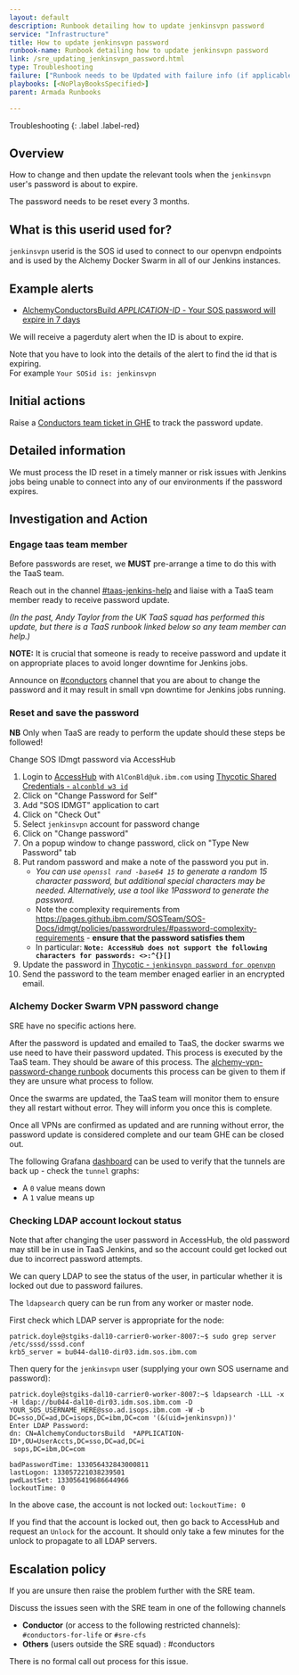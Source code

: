 ```yaml
---
layout: default
description: Runbook detailing how to update jenkinsvpn password
service: "Infrastructure"
title: How to update jenkinsvpn password
runbook-name: Runbook detailing how to update jenkinsvpn password
link: /sre_updating_jenkinsvpn_password.html
type: Troubleshooting
failure: ["Runbook needs to be Updated with failure info (if applicable)"]
playbooks: [<NoPlayBooksSpecified>]
parent: Armada Runbooks

---
```


Troubleshooting
{: .label .label-red}

## Overview

How to change and then update the relevant tools when the `jenkinsvpn` user's password is about to expire.

The password needs to be reset every 3 months.

## What is this userid used for?

`jenkinsvpn` userid is the SOS id used to connect to our openvpn endpoints and is used by the Alchemy Docker Swarm in all of our Jenkins instances. 

## Example alerts

- [AlchemyConductorsBuild *APPLICATION-ID* - Your SOS password will expire in 7 days](https://ibm.pagerduty.com/incidents/PARB994)

We will receive a pagerduty alert when the ID is about to expire.

Note that you have to look into the details of the alert to find the id that is expiring.  
For example `Your SOSid is: jenkinsvpn`

## Initial actions

Raise a [Conductors team ticket in GHE](https://github.ibm.com/alchemy-conductors/team/issues/new) to track the password update.

## Detailed information

We must process the ID reset in a timely manner or risk issues with Jenkins jobs being unable to connect into any of our environments if the password expires.

## Investigation and Action

### Engage taas team member

Before passwords are reset, we **MUST** pre-arrange a time to do this with the TaaS team.

Reach out in the channel [#taas-jenkins-help](https://ibm-argonauts.slack.com/archives/C56Q2JUKS) and liaise with a TaaS team member ready to receive password update.


_(In the past, Andy Taylor from the UK TaaS squad has performed this update, but there is a TaaS runbook linked below so any team member can help.)_

**NOTE:** It is crucial that someone is ready to receive password and update it on appropriate places to avoid longer downtime for Jenkins jobs.

Announce on [#conductors](https://ibm-argonauts.slack.com/archives/C54H08JSK) channel that you are about to change the password and it may result in small vpn downtime for Jenkins jobs running.

### Reset and save the password

**NB** Only when TaaS are ready to perform the update should these steps be followed!

Change SOS IDmgt password via AccessHub
1. Login to [AccessHub](https://ibm-support.saviyntcloud.com/ECMv6/request/requestHome) with `AlConBld@uk.ibm.com` using [Thycotic Shared Credentials - `alconbld w3 id`](https://pimconsole.sos.ibm.com/SecretServer/app/#/secret/checkout/27710)
1. Click on "Change Password for Self"
1. Add "SOS IDMGT" application to cart
1. Click on "Check Out"
1. Select `jenkinsvpn` account for password change
1. Click on "Change password"
1. On a popup window to change password, click on "Type New Password" tab
1. Put random password and make a note of the password you put in.
   - _You can use `openssl rand -base64 15` to generate a random 15 character password, but additional special characters may be needed. Alternatively, use a tool like 1Password to generate the password._
   - Note the complexity requirements from <https://pages.github.ibm.com/SOSTeam/SOS-Docs/idmgt/policies/passwordrules/#password-complexity-requirements> - **ensure that the password satisfies them**
   - In particular: **`Note: AccessHub does not support the following characters for passwords: <>:^{}[]`**
1. Update the password in [Thycotic - `jenkinsvpn password for openvpn`](https://pimconsole.sos.ibm.com/SecretServer/app/#/secret/27773/general)
1. Send the password to the team member enaged earlier in an encrypted email.

### Alchemy Docker Swarm VPN password change

SRE have no specific actions here.

After the password is updated and emailed to TaaS, the docker swarms we use need to have their password updated.
This process is executed by the TaaS team.  They should be aware of this process.  The [alchemy-vpn-password-change runbook](https://pages.github.ibm.com/TAAS/taas-runbook/Docker-Swarm/runbooks/alchemy-vpn-password-change) documents this process can be given to them if they are unsure what process to follow.

Once the swarms are updated, the TaaS team will monitor them to ensure they all restart without error.  They will inform you once this is complete.

Once all VPNs are confirmed as updated and are running without error, the password update is considered complete and our team GHE can be closed out.

The following Grafana [dashboard](https://grafana.swg-devops.com/d/alchemy-tunnels/alchemy-tunnels?var-node=All&orgId=1&refresh=30s) can be used to verify that the tunnels are back up - check the `tunnel` graphs:
- A `0` value means down
- A `1` value means up

### Checking LDAP account lockout status

Note that after changing the user password in AccessHub, the old password may still be in use in TaaS Jenkins, and so the account could get locked out due to incorrect password attempts.

We can query LDAP to see the status of the user, in particular whether it is locked out due to password failures.

The `ldapsearch` query can be run from any worker or master node.

First check which LDAP server is appropriate for the node:
```
patrick.doyle@stgiks-dal10-carrier0-worker-8007:~$ sudo grep server /etc/sssd/sssd.conf
krb5_server = bu044-dal10-dir03.idm.sos.ibm.com
```

Then query for the `jenkinsvpn` user (supplying your own SOS username and password):

```
patrick.doyle@stgiks-dal10-carrier0-worker-8007:~$ ldapsearch -LLL -x -H ldap://bu044-dal10-dir03.idm.sos.ibm.com -D YOUR_SOS_USERNAME_HERE@sso.ad.isops.ibm.com -W -b DC=sso,DC=ad,DC=isops,DC=ibm,DC=com '(&(uid=jenkinsvpn))'
Enter LDAP Password:
dn: CN=AlchemyConductorsBuild  *APPLICATION-ID*,OU=UserAccts,DC=sso,DC=ad,DC=i
 sops,DC=ibm,DC=com

badPasswordTime: 133056432843000811
lastLogon: 133057221038239501
pwdLastSet: 133056419686644966
lockoutTime: 0
```

In the above case, the account is not locked out: `lockoutTime: 0`

If you find that the account is locked out, then go back to AccessHub and request an `Unlock` for the account. It should only take a few minutes for the unlock to propagate to all LDAP servers.

## Escalation policy

If you are unsure then raise the problem further with the SRE team.

Discuss the issues seen with the SRE team in one of the following channels
- **Conductor** (or access to the following restricted channels): `#conductors-for-life` or `#sre-cfs`
- **Others** (users outside the SRE squad) : #conductors

There is no formal call out process for this issue.
